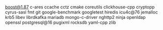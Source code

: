 boost@1.87
c-ares
ccache
cctz
cmake
coreutils
clickhouse-cpp
cryptopp
cyrus-sasl
fmt
git
google-benchmark
googletest
hiredis
icu4c@76
jemalloc
krb5
libev
librdkafka
mariadb
mongo-c-driver
nghttp2
ninja
openldap
openssl
postgresql@16
pugixml
rocksdb
yaml-cpp
zlib
